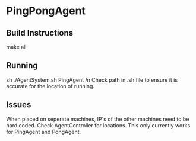 # PingPongAgent
## Build Instructions 
make all 
## Running
sh ./AgentSystem.sh PingAgent /n
Check path in .sh file to ensure it is accurate for the location of running.  
## Issues
When placed on seperate machines, IP's of the other machines need to be hard coded. 
Check AgentController for locations.
This only currently works for PingAgent and PongAgent. 
		
